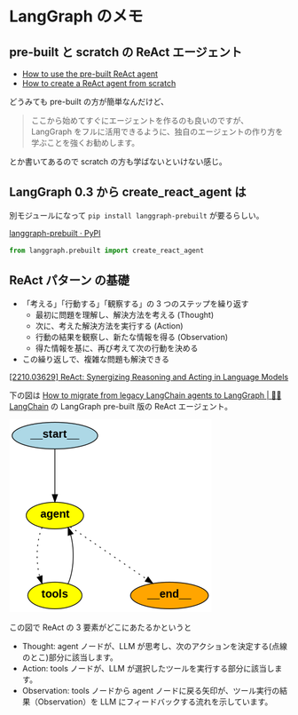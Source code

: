 # LangGraph のメモ

## pre-built と scratch の ReAct エージェント

- [How to use the pre-built ReAct agent](https://langchain-ai.github.io/langgraph/how-tos/create-react-agent/)
- [How to create a ReAct agent from scratch](https://langchain-ai.github.io/langgraph/how-tos/react-agent-from-scratch/)

どうみても pre-built の方が簡単なんだけど、

> ここから始めてすぐにエージェントを作るのも良いのですが、
> LangGraph をフルに活用できるように、独自のエージェントの作り方を学ぶことを強くお勧めします。

とか書いてあるので scratch の方も学ばないといけない感じ。

## LangGraph 0.3 から create_react_agent は

別モジュールになって
`pip install langgraph-prebuilt`
が要るらしい。

[langgraph-prebuilt · PyPI](https://pypi.org/project/langgraph-prebuilt/)

```python
from langgraph.prebuilt import create_react_agent
```

## ReAct パターン の基礎

- 「考える」「行動する」「観察する」の 3 つのステップを繰り返す
  - 最初に問題を理解し、解決方法を考える (Thought)
  - 次に、考えた解決方法を実行する (Action)
  - 行動の結果を観察し、新たな情報を得る (Observation)
  - 得た情報を基に、再び考えて次の行動を決める
- この繰り返しで、複雑な問題も解決できる

[[2210.03629] ReAct: Synergizing Reasoning and Acting in Language Models](https://arxiv.org/abs/2210.03629)

下の図は
[How to migrate from legacy LangChain agents to LangGraph | 🦜️🔗 LangChain](https://python.langchain.com/docs/how_to/migrate_agent/)
の LangGraph pre-built 版の ReAct エージェント。

![RaAct agent](imgs/ReAct.png)

この図で ReAct の 3 要素がどこにあたるかというと

- Thought: agent ノードが、LLM が思考し、次のアクションを決定する(点線のとこ)部分に該当します。
- Action: tools ノードが、LLM が選択したツールを実行する部分に該当します。
- Observation: tools ノードから agent ノードに戻る矢印が、ツール実行の結果（Observation）を LLM にフィードバックする流れを示しています。
